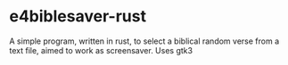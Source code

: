 # e4biblesaver-rust
A simple program, written in rust, to select a biblical random verse from a text file, aimed to work as screensaver. Uses gtk3
